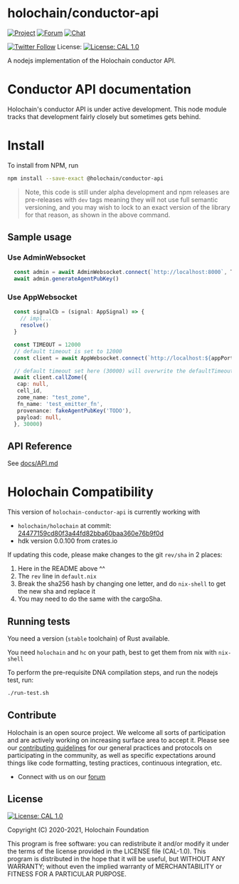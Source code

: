 # holochain/conductor-api

[![Project](https://img.shields.io/badge/project-holochain-blue.svg?style=flat-square)](http://holochain.org/)
[![Forum](https://img.shields.io/badge/chat-forum%2eholochain%2enet-blue.svg?style=flat-square)](https://forum.holochain.org)
[![Chat](https://img.shields.io/badge/chat-chat%2eholochain%2enet-blue.svg?style=flat-square)](https://chat.holochain.org)

[![Twitter Follow](https://img.shields.io/twitter/follow/holochain.svg?style=social&label=Follow)](https://twitter.com/holochain)
License: [![License: CAL 1.0](https://img.shields.io/badge/License-CAL%201.0-blue.svg)](https://github.com/holochain/cryptographic-autonomy-license)

A nodejs implementation of the Holochain conductor API.

# Conductor API documentation

Holochain's conductor API is under active development.  This node module tracks that development fairly closely but sometimes gets behind.

# Install

To install from NPM, run
```bash
npm install --save-exact @holochain/conductor-api
```

> Note, this code is still under alpha development and npm releases are pre-releases with `dev` tags meaning they will not use full semantic versioning, and you may wish to lock to an exact version of the library for that reason, as shown in the above command.

## Sample usage

### Use AdminWebsocket
```typescript
  const admin = await AdminWebsocket.connect(`http://localhost:8000`, TIMEOUT)
  await admin.generateAgentPubKey()
```

### Use AppWebsocket
```typescript
  const signalCb = (signal: AppSignal) => {
    // impl...
    resolve()
  }

  const TIMEOUT = 12000
  // default timeout is set to 12000
  const client = await AppWebsocket.connect(`http://localhost:${appPort}`, 12000, signalCb)

  // default timeout set here (30000) will overwrite the defaultTimeout(12000) set above
  await client.callZome({
   cap: null,
   cell_id,
   zome_name: "test_zome",
   fn_name: 'test_emitter_fn',
   provenance: fakeAgentPubKey('TODO'),
   payload: null,
  }, 30000)
```

## API Reference

See [docs/API.md](docs/API.md)


# Holochain Compatibility

This version of `holochain-conductor-api` is currently working with
- `holochain/holochain` at commit: [24477159cd80f3a44fd82bba60baa360e76b9f0d](https://github.com/holochain/holochain/commit/24477159cd80f3a44fd82bba60baa360e76b9f0d)
- hdk version 0.0.100 from crates.io

If updating this code, please make changes to the git `rev/sha` in 2 places:
1. Here in the README above ^^
2. The `rev` line in `default.nix`
3. Break the sha256 hash by changing one letter, and do `nix-shell` to get the new sha and replace it
5. You may need to do the same with the cargoSha.

## Running tests

You need a version (`stable` toolchain) of Rust available.

You need `holochain` and `hc` on your path, best to get them from nix with `nix-shell`

To perform the pre-requisite DNA compilation steps, and run the nodejs test, run:
```bash
./run-test.sh
```

## Contribute
Holochain is an open source project.  We welcome all sorts of participation and are actively working on increasing surface area to accept it.  Please see our [contributing guidelines](/CONTRIBUTING.md) for our general practices and protocols on participating in the community, as well as specific expectations around things like code formatting, testing practices, continuous integration, etc.

* Connect with us on our [forum](https://forum.holochain.org)

## License
 [![License: CAL 1.0](https://img.shields.io/badge/License-CAL%201.0-blue.svg)](https://github.com/holochain/cryptographic-autonomy-license)

Copyright (C) 2020-2021, Holochain Foundation

This program is free software: you can redistribute it and/or modify it under the terms of the license
provided in the LICENSE file (CAL-1.0).  This program is distributed in the hope that it will be useful,
but WITHOUT ANY WARRANTY; without even the implied warranty of MERCHANTABILITY or FITNESS FOR A PARTICULAR
PURPOSE.
